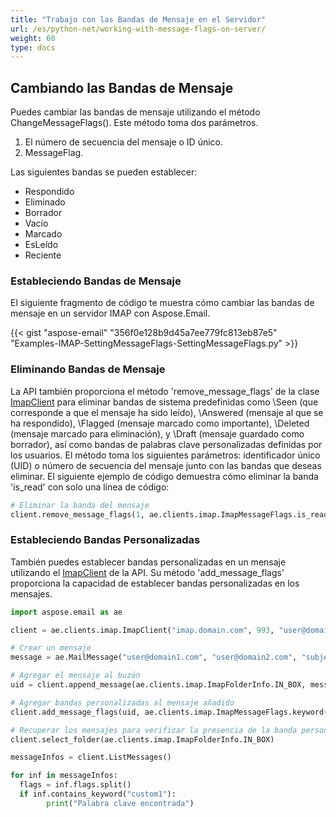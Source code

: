 ```yaml
---
title: "Trabajo con las Bandas de Mensaje en el Servidor"
url: /es/python-net/working-with-message-flags-on-server/
weight: 60
type: docs
---
```



## **Cambiando las Bandas de Mensaje**
Puedes cambiar las bandas de mensaje utilizando el método ChangeMessageFlags(). Este método toma dos parámetros.

1. El número de secuencia del mensaje o ID único.
1. MessageFlag.

Las siguientes bandas se pueden establecer:

- Respondido
- Eliminado
- Borrador
- Vacío
- Marcado
- EsLeído
- Reciente
### **Estableciendo Bandas de Mensaje**
El siguiente fragmento de código te muestra cómo cambiar las bandas de mensaje en un servidor IMAP con Aspose.Email.



{{< gist "aspose-email" "356f0e128b9d45a7ee779fc813eb87e5" "Examples-IMAP-SettingMessageFlags-SettingMessageFlags.py" >}}

### **Eliminando Bandas de Mensaje**

La API también proporciona el método 'remove_message_flags' de la clase [ImapClient](https://reference.aspose.com/email/python-net/aspose.email.clients.imap/imapclient/#imapclient-class) para eliminar bandas de sistema predefinidas como \Seen (que corresponde a que el mensaje ha sido leído), \Answered (mensaje al que se ha respondido), \Flagged (mensaje marcado como importante), \Deleted (mensaje marcado para eliminación), y \Draft (mensaje guardado como borrador), así como bandas de palabras clave personalizadas definidas por los usuarios. El método toma los siguientes parámetros: identificador único (UID) o número de secuencia del mensaje junto con las bandas que deseas eliminar. El siguiente ejemplo de código demuestra cómo eliminar la banda 'is_read' con solo una línea de código:

```py
# Eliminar la banda del mensaje
client.remove_message_flags(1, ae.clients.imap.ImapMessageFlags.is_read)
```
### **Estableciendo Bandas Personalizadas**
También puedes establecer bandas personalizadas en un mensaje utilizando el [ImapClient](https://reference.aspose.com/email/python-net/aspose.email.clients.imap/imapclient/#imapclient-class) de la API. Su método 'add_message_flags' proporciona la capacidad de establecer bandas personalizadas en los mensajes.

```py
import aspose.email as ae

client = ae.clients.imap.ImapClient("imap.domain.com", 993, "user@domain.com", "pwd", ae.clients.SecurityOptions.SSL_IMPLICIT)

# Crear un mensaje
message = ae.MailMessage("user@domain1.com", "user@domain2.com", "subject", "message")

# Agregar el mensaje al buzón
uid = client.append_message(ae.clients.imap.ImapFolderInfo.IN_BOX, message)

# Agregar bandas personalizadas al mensaje añadido
client.add_message_flags(uid, ae.clients.imap.ImapMessageFlags.keyword("custom1") | ae.clients.imap.ImapMessageFlags.keyword("custom1_0"))

# Recuperar los mensajes para verificar la presencia de la banda personalizada
client.select_folder(ae.clients.imap.ImapFolderInfo.IN_BOX)

messageInfos = client.ListMessages()

for inf in messageInfos:
  flags = inf.flags.split()
  if inf.contains_keyword("custom1"):
        print("Palabra clave encontrada")
```